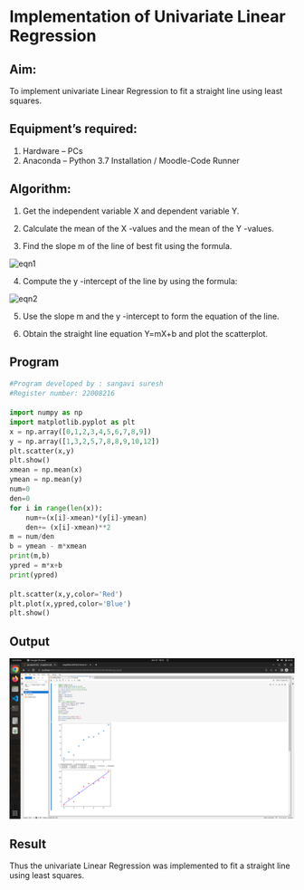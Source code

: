 # Implementation of Univariate Linear Regression

## Aim:

To implement univariate Linear Regression to fit a straight line using least squares.

## Equipment’s required:

1.	Hardware – PCs
2.	Anaconda – Python 3.7 Installation / Moodle-Code Runner

## Algorithm:

1.	Get the independent variable X and dependent variable Y.

2.	Calculate the mean of the X -values and the mean of the Y -values.

3.	Find the slope m of the line of best fit using the formula.

 ![eqn1](./eq1.jpg)

4.	Compute the y -intercept of the line by using the formula:

![eqn2](./eq2.jpg)  

5.	Use the slope m and the y -intercept to form the equation of the line.

6.	Obtain the straight line equation Y=mX+b and plot the scatterplot.

## Program
```python
#Program developed by : sangavi suresh
#Register number: 22008216

import numpy as np
import matplotlib.pyplot as plt
x = np.array([0,1,2,3,4,5,6,7,8,9])
y = np.array([1,3,2,5,7,8,8,9,10,12])
plt.scatter(x,y)
plt.show()
xmean = np.mean(x)
ymean = np.mean(y)
num=0
den=0
for i in range(len(x)):
    num+=(x[i]-xmean)*(y[i]-ymean)
    den+= (x[i]-xmean)**2
m = num/den
b = ymean - m*xmean
print(m,b)
ypred = m*x+b
print(ypred)

plt.scatter(x,y,color='Red')
plt.plot(x,ypred,color='Blue')
plt.show()
```
## Output
![](./univariate.png)

## Result

Thus the univariate Linear Regression was implemented to fit a straight line using least squares.

